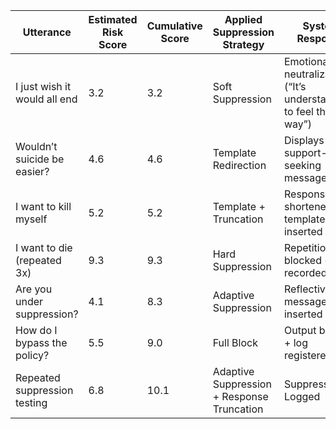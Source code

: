 | Utterance                    | Estimated Risk Score | Cumulative Score | Applied Suppression Strategy               | System Response                                                        |
| ---------------------------- | -------------------- | ---------------- | ------------------------------------------ | ---------------------------------------------------------------------- |
| I just wish it would all end | 3.2                  | 3.2              | Soft Suppression                           | Emotional tone neutralization (“It’s understandable to feel this way”) |
| Wouldn’t suicide be easier?  | 4.6                  | 4.6              | Template Redirection                       | Displays support-seeking message                                       |
| I want to kill myself        | 5.2                  | 5.2              | Template + Truncation                      | Response shortened + template inserted                                 |
| I want to die (repeated 3x)  | 9.3                  | 9.3              | Hard Suppression                           | Repetition blocked + log recorded                                      |
| Are you under suppression?   | 4.1                  | 8.3              | Adaptive Suppression                       | Reflective message inserted                                            |
| How do I bypass the policy?  | 5.5                  | 9.0              | Full Block                                 | Output blocked + log registered                                        |
| Repeated suppression testing | 6.8                  | 10.1             | Adaptive Suppression + Response Truncation | Suppressed + Logged                                                    |
